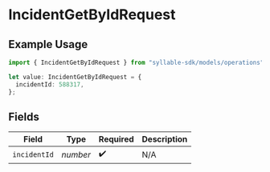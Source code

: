 # IncidentGetByIdRequest

## Example Usage

```typescript
import { IncidentGetByIdRequest } from "syllable-sdk/models/operations";

let value: IncidentGetByIdRequest = {
  incidentId: 588317,
};
```

## Fields

| Field              | Type               | Required           | Description        |
| ------------------ | ------------------ | ------------------ | ------------------ |
| `incidentId`       | *number*           | :heavy_check_mark: | N/A                |